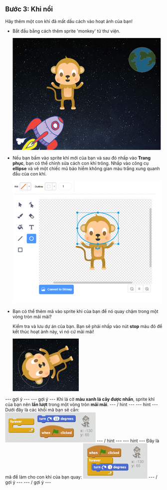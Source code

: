 ## Bước 3: Khỉ nổi

Hãy thêm một con khỉ đã mất dấu cách vào hoạt ảnh của bạn!

+ Bắt đầu bằng cách thêm sprite 'monkey' từ thư viện.
    
    ![Thêm một con khỉ sprite](images/space-monkey-sprite.png)

+ Nếu bạn bấm vào sprite khỉ mới của bạn và sau đó nhấp vào **Trang phục**, bạn có thể chỉnh sửa cách con khỉ trông. Nhấp vào công cụ **ellipse** và vẽ một chiếc mũ bảo hiểm không gian màu trắng xung quanh đầu của con khỉ.
    
    ![Mũ bảo hiểm không gian khỉ](images/space-monkey-edit.png)

+ Bạn có thể thêm mã vào sprite khỉ của bạn để nó quay chậm trong một vòng tròn mãi mãi?
    
    Kiểm tra và lưu dự án của bạn. Bạn sẽ phải nhấp vào nút **stop** màu đỏ để kết thúc hoạt ảnh này, vì nó cứ mãi mãi!
    
    ![Khối cho một con khỉ quay](images/space-spin-test.png)

\--- gợi ý \--- \--- gợi ý \--- Khi lá cờ **màu xanh lá cây được nhấn**, sprite khỉ của bạn nên **lần lượt** trong một vòng tròn **mãi mãi**. \--- / hint \--- \--- hint \--- Dưới đây là các khối mã bạn sẽ cần: ![Blocks for a spinning monkey](images/space-spin-blocks.png) \--- / hint \--- \--- hint \--- Đây là mã để làm cho con khỉ của bạn quay: ![Code for a spinning monkey](images/space-spin-code.png) \--- / gợi ý \--- \--- / gợi ý \---